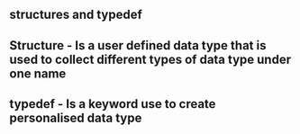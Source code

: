 ## structures and typedef

## Structure - Is a user defined data type that is used to collect different types of data type under one name

## typedef - Is a keyword use to create personalised data type
